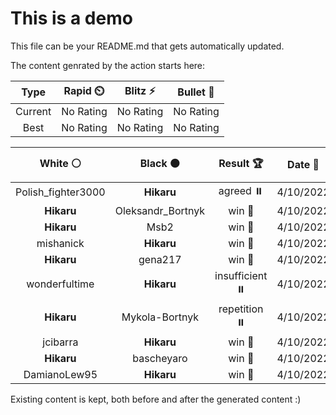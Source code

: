 # This is a demo

This file can be your README.md that gets automatically updated.

The content genrated by the action starts here:

<!--START_SECTION:chessStats-->
<!-- Automatically generated with https://github.com/Balastrong/chess-stats-action -->

| Type | Rapid ⏲️ | Blitz ⚡ | Bullet 🔫 |
|:---:|:---:|:---:|:---:|
| Current | No Rating | No Rating | No Rating |
| Best | No Rating | No Rating | No Rating |

| White ⚪ | Black ⚫ | Result 🏆 | Date 📅 | Position 🗺️ | Type 🕕 |
|:---:|:---:|:---:|:---:|:---:|:---:|
| Polish_fighter3000 | **Hikaru** | agreed ⏸️ | 4/10/2022 | <a href="http://www.ee.unb.ca/cgi-bin/tervo/fen.pl?select=r2k1b1r/pppb1pp1/2p4p/4Pn2/8/2N2N1P/PPP2PP1/R1B2RK1 w - -">Link</a> | Blitz |
| **Hikaru** | Oleksandr_Bortnyk | win 🥇 | 4/10/2022 | <a href="http://www.ee.unb.ca/cgi-bin/tervo/fen.pl?select=8/1p1Qnk2/p2pp3/4p1pp/2N1P3/7P/5PPK/r7 b - -">Link</a> | Blitz |
| **Hikaru** | Msb2 | win 🥇 | 4/10/2022 | <a href="http://www.ee.unb.ca/cgi-bin/tervo/fen.pl?select=3Q1nk1/5pp1/8/2p5/6P1/PpB1q2P/1K6/3R4 b - -">Link</a> | Blitz |
| mishanick | **Hikaru** | win 🥇 | 4/10/2022 | <a href="http://www.ee.unb.ca/cgi-bin/tervo/fen.pl?select=8/8/8/5k2/R4p2/3n1K1N/1r6/4n3 w - -">Link</a> | Blitz |
| **Hikaru** | gena217 | win 🥇 | 4/10/2022 | <a href="http://www.ee.unb.ca/cgi-bin/tervo/fen.pl?select=8/5k2/2R2pp1/2Bp2p1/3P2P1/1rn1PP1P/3K4/8 b - -">Link</a> | Blitz |
| wonderfultime | **Hikaru** | insufficient ⏸️ | 4/10/2022 | <a href="http://www.ee.unb.ca/cgi-bin/tervo/fen.pl?select=8/8/8/7k/8/6K1/8/8 w - -">Link</a> | Blitz |
| **Hikaru** | Mykola-Bortnyk | repetition ⏸️ | 4/10/2022 | <a href="http://www.ee.unb.ca/cgi-bin/tervo/fen.pl?select=8/6kp/R7/5p2/7P/4r1P1/6K1/8 w - -">Link</a> | Blitz |
| jcibarra | **Hikaru** | win 🥇 | 4/10/2022 | <a href="http://www.ee.unb.ca/cgi-bin/tervo/fen.pl?select=6k1/3q1R1p/3b2p1/p2P4/2P5/3Q1R1P/5P1K/1r4r1 w - -">Link</a> | Blitz |
| **Hikaru** | bascheyaro | win 🥇 | 4/10/2022 | <a href="http://www.ee.unb.ca/cgi-bin/tervo/fen.pl?select=8/4r3/8/3k4/8/6P1/6KP/4R3 w - -">Link</a> | Blitz |
| DamianoLew95 | **Hikaru** | win 🥇 | 4/10/2022 | <a href="http://www.ee.unb.ca/cgi-bin/tervo/fen.pl?select=r5k1/5p1p/5Qp1/3q4/8/p1R4P/5P1K/8 w - -">Link</a> | Blitz |

<!--END_SECTION:chessStats-->

Existing content is kept, both before and after the generated content :)
